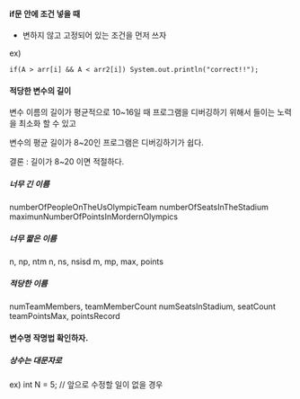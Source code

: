 #### if문 안에 조건 넣을 때

- 변하지 않고 고정되어 있는 조건을 먼저 쓰자

ex)

	if(A > arr[i] && A < arr2[i]) System.out.println("correct!!");

#### 적당한 변수의 길이
변수 이름의 길이가 평균적으로 10~16일 때 프로그램을 디버깅하기 위해서 들이는 노력을 최소화 할 수 있고

변수의 평균 길이가 8~20인 프로그램은 디버깅하기가 쉽다.

결론 : 길이가 8~20 이면 적절하다.

##### 너무 긴 이름 
numberOfPeopleOnTheUsOlympicTeam 
numberOfSeatsInTheStadium 
maximunNumberOfPointsInMordernOlympics

##### 너무 짧은 이름 
n, np, ntm 
n, ns, nsisd 
m, mp, max, points

##### 적당한 이름 
numTeamMembers, teamMemberCount 
numSeatsInStadium, seatCount 
teamPointsMax, pointsRecord 

	
#### 변수명 작명법 확인하자.

##### 상수는 대문자로

ex) int N = 5; // 앞으로 수정할 일이 없을 경우

